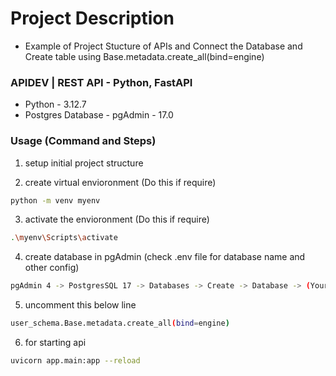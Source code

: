 # Project Description
- Example of Project Stucture of APIs and Connect the Database and Create table using Base.metadata.create_all(bind=engine)

### APIDEV | REST API - Python, FastAPI
- Python - 3.12.7
- Postgres Database - pgAdmin - 17.0


### Usage (Command and Steps)

1. setup initial project structure

2. create virtual envioronment (Do this if require)
```bash
python -m venv myenv
```
3. activate the envioronment (Do this if require)
```bash
.\myenv\Scripts\activate
```

4. create database in pgAdmin (check .env file for database name and other config)
```bash
pgAdmin 4 -> PostgresSQL 17 -> Databases -> Create -> Database -> (Your Database Name)
```

5. uncomment this below line
```bash
user_schema.Base.metadata.create_all(bind=engine)
```

6. for starting api
```bash
uvicorn app.main:app --reload
```